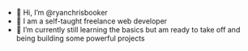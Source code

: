 - 👋 Hi, I’m @ryanchrisbooker
- 👀 I am a self-taught freelance web developer 
- 🌱 I’m currently still learning the basics but am ready to take off and being building some powerful projects

<!---
ryanchrisbooker/ryanchrisbooker is a ✨ special ✨ repository because its `README.md` (this file) appears on your GitHub profile.
You can click the Preview link to take a look at your changes.
--->

